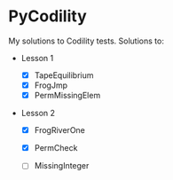 # PyCodility
My solutions to Codility tests.
Solutions to:

* Lesson 1  

  - [x] TapeEquilibrium
  - [x] FrogJmp
  - [x] PermMissingElem

* Lesson 2  

  - [x] FrogRiverOne
  - [x] PermCheck
  - [ ] MissingInteger

